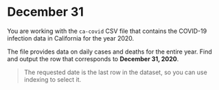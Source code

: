 # December 31

You are working with the `ca-covid` CSV file that contains the COVID-19 infection data in California for the year 2020.

The file provides data on daily cases and deaths for the entire year. Find and output the row that corresponds to **December 31, 2020**.

>The requested date is the last row in the dataset, so you can use indexing to select it.